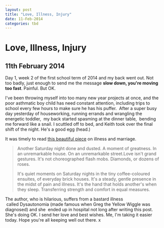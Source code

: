 ```yaml
---
layout: post
title: "Love, Illness, Injury"
date: 11-Feb-2014
categories: tbd
---
```


# Love, Illness, Injury

## 11th February 2014

Day 1,   week 2 of the first school term of 2014 and my back went out. Not too badly,   just enough to send me the message **slow down,   you're moving too fast**. Painful. But OK.

I've been throwing myself into too many new year projects at once, and the poor asthmatic boy child has need constant attention, including trips to school every few hours to make sure he has his puffer.  After a super busy day yesterday of houseworking, running errands and wrangling the energetic toddler,  my back started spasming at the dinner table,  bending me forward like a snail. I scuttled off to bed, and Keith took over the final shift of the night. He's a good egg (head.)

It was timely to read <a href="http://bobisdysautonomia.blogspot.com.au/2014/02/saturday-night.html">this beautiful piece</a> on illness and marriage.

<blockquote>Another Saturday night done and dusted. A moment of greatness. In an unremarkable house. On an unremarkable street.Love isn't grand gestures. It's not choreographed flash mobs. Diamonds, or dozens of roses.

It's quiet moments on Saturday nights in the tiny coffee-coloured ensuites, of everyday brick houses. It's a steady, gentle presence in the midst of pain and illness. It's the hand that holds another's when they sleep. Transferring strength and comfort in equal measures.</blockquote>

The author, who is hilarious, suffers from a bastard illness  called Dysautonomia (made famous when Greg the Yellow Wiggle was diagnosed) and she  ended up in hospital not long after writing this post. She's doing OK. I send her love and best wishes. Me, I'm taking it easier today. Hope you're all keeping well out there. x
